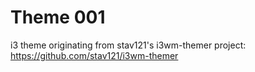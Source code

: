 # Theme 001

i3 theme originating from stav121's i3wm-themer project: https://github.com/stav121/i3wm-themer

